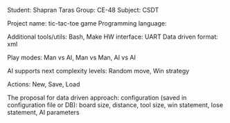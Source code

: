 Student: Shapran Taras 
Group: CE-48
Subject: CSDT

Project name: tic-tac-toe game
Programming language: 

Additional tools/utils: Bash, Make
HW interface: UART
Data driven format: xml

Play modes: Man vs AI, Man vs Man, AI vs AI

AI supports next complexity levels: Random move, Win strategy

Actions: New, Save, Load

The proposal for data driven approach: configuration (saved in configuration file or DB): board size, distance, tool size, win statement, lose statement, AI parameters
